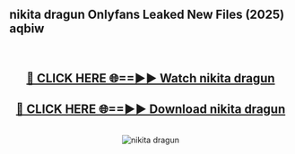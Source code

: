 <h2>nikita dragun Onlyfans Leaked New Files (2025) aqbiw</h2>
<br>
<div align="center">
<h2><a href="https://mediafiles.top/nikita_dragun&ref=git" rel="nofollow">🔴 CLICK HERE 🌐==►► Watch nikita dragun</a></h2>
<h2><a href="https://mediafiles.top/nikita_dragun&ref=git" rel="nofollow">🔴 CLICK HERE 🌐==►► Download nikita dragun</a></h2>
<br>
<a href="https://mediafiles.top/nikita_dragun&ref=git" rel="nofollow" data-target="animated-image.originalLink"><img src="https://i.ibb.co.com/xMMVF88/686577567.gif" alt="nikita dragun" style="max-width: 100%; display: inline-block;" data-target="animated-image.originalImage"></a>
</div>
<br>
<br>